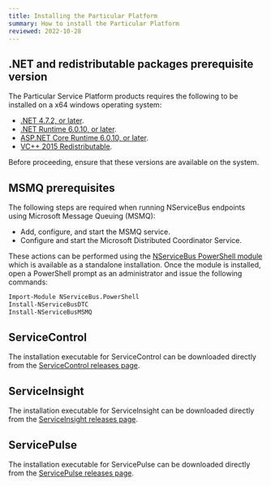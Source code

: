 ```yaml
---
title: Installing the Particular Platform
summary: How to install the Particular Platform
reviewed: 2022-10-28
---
```


## .NET and redistributable packages prerequisite version

The Particular Service Platform products requires the following to be installed on a x64 windows operating system:

- [.NET 4.7.2, or later](https://dotnet.microsoft.com/download/dotnet-framework/thank-you/net472-offline-installer).
- [.NET Runtime 6.0.10, or later](https://dotnet.microsoft.com/en-us/download/dotnet/6.0).
- [ASP.NET Core Runtime 6.0.10, or later](https://dotnet.microsoft.com/en-us/download/dotnet/6.0).
- [VC++ 2015 Redistributable](https://www.microsoft.com/en-us/download/details.aspx?id=53840).

Before proceeding, ensure that these versions are available on the system.

## MSMQ prerequisites

The following steps are required when running NServiceBus endpoints using Microsoft Message Queuing (MSMQ):

* Add, configure, and start the MSMQ service.
* Configure and start the Microsoft Distributed Coordinator Service.

These actions can be performed using the [NServiceBus PowerShell module](https://github.com/Particular/NServiceBus.PowerShell/releases/latest) which is available as a standalone installation. Once the module is installed, open a PowerShell prompt as an administrator and issue the following commands:

```ps
Import-Module NServiceBus.PowerShell
Install-NServiceBusDTC
Install-NServiceBusMSMQ
```

## ServiceControl

The installation executable for ServiceControl can be downloaded directly from the [ServiceControl releases page](https://github.com/Particular/ServiceControl/releases/latest).

## ServiceInsight

The installation executable for ServiceInsight can be downloaded directly from the [ServiceInsight releases page](https://github.com/Particular/ServiceInsight/releases/latest).

## ServicePulse

The installation executable for ServicePulse can be downloaded directly from the [ServicePulse releases page](https://github.com/Particular/ServicePulse/releases/latest).
